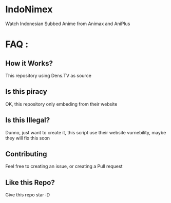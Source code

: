 # IndoNimex
Watch Indonesian Subbed Anime from Animax and AniPlus

# FAQ :

## How it Works?
This repository using Dens.TV as source

## Is this piracy
OK, this repository only embeding from their website

## Is this Illegal?
Dunno, just want to create it, this script use their website vurnebility,
maybe they will fix this soon

## Contributing
Feel free to creating an issue, or creating a Pull request

## Like this Repo?
Give this repo star :D

